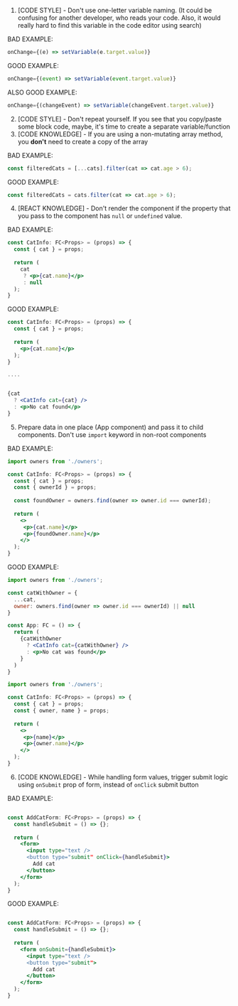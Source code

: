 1. [CODE STYLE] - Don't use one-letter variable naming. (It could be confusing for another developer, who reads your code. Also, it would really hard to find this variable in the code editor using search)

BAD EXAMPLE:
```jsx
onChange={(e) => setVariable(e.target.value)}
```

GOOD EXAMPLE:
```jsx
onChange={(event) => setVariable(event.target.value)}
```


ALSO GOOD EXAMPLE:
```jsx
onChange={(changeEvent) => setVariable(changeEvent.target.value)}
```

2. [CODE STYLE] - Don't repeat yourself. If you see that you copy/paste some block code, maybe, it's time to create a separate variable/function
3. [CODE KNOWLEDGE] - If you are using a non-mutating array method, you **don't** need to create a copy of the array

BAD EXAMPLE:
```jsx
const filteredCats = [...cats].filter(cat => cat.age > 6);
```

GOOD EXAMPLE:
```jsx
const filteredCats = cats.filter(cat => cat.age > 6);
```

4. [REACT KNOWLEDGE] - Don't render the component if the property that you pass to the component has `null` or `undefined` value.

BAD EXAMPLE:
```jsx
const CatInfo: FC<Props> = (props) => {
  const { cat } = props;
  
  return (
    cat 
     ? <p>{cat.name}</p>
     : null
  );
}
```

GOOD EXAMPLE:
```jsx
const CatInfo: FC<Props> = (props) => {
  const { cat } = props;
  
  return (
    <p>{cat.name}</p>
  );
}

....


{cat 
  ? <CatInfo cat={cat} /> 
  : <p>No cat found</p>
}
```

5. Prepare data in one place (App component) and pass it to child components. Don't use `import` keyword in non-root components

BAD EXAMPLE:
```jsx
import owners from './owners';

const CatInfo: FC<Props> = (props) => {
  const { cat } = props;
  const { ownerId } = props;
  
  const foundOwner = owners.find(owner => owner.id === ownerId);
  
  return (
    <>
     <p>{cat.name}</p>
     <p>{foundOwner.name}</p>
    </>
  );
}
```

GOOD EXAMPLE:
```jsx
import owners from './owners';

const catWithOwner = {
  ...cat,
  owner: owners.find(owner => owner.id === ownerId) || null
}

const App: FC = () => {
  return (
    {catWithOwner 
      ? <CatInfo cat={catWithOwner} />
      : <p>No cat was found</p>
    }
  )
}
```
```jsx
import owners from './owners';

const CatInfo: FC<Props> = (props) => {
  const { cat } = props;
  const { owner, name } = props;
  
  return (
    <>
     <p>{name}</p>
     <p>{owner.name}</p>
    </>
  );
}
```

6. [CODE KNOWLEDGE] - While handling form values, trigger submit logic using `onSubmit` prop of form, instead of `onClick` submit button

BAD EXAMPLE:
```jsx

const AddCatForm: FC<Props> = (props) => {
  const handleSubmit = () => {};
  
  return (
    <form>
      <input type="text />
      <button type="submit" onClick={handleSubmit}>
        Add cat
      </button>
    </form>
  );
}
```

GOOD EXAMPLE:
```jsx

const AddCatForm: FC<Props> = (props) => {
  const handleSubmit = () => {};
  
  return (
    <form onSubmit={handleSubmit}>
      <input type="text />
      <button type="submit">
        Add cat
      </button>
    </form>
  );
}
```
